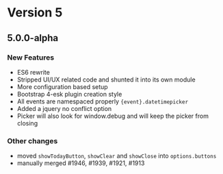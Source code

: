 # Version 5

## 5.0.0-alpha

### New Features

* ES6 rewrite
* Stripped UI/UX related code and shunted it into its own module
* More configuration based setup
* Bootstrap 4-esk plugin creation style
* All events are namespaced properly `{event}.datetimepicker`
* Added a jquery no conflict option
* Picker will also look for window.debug and will keep the picker from closing

### Other changes

* moved `showTodayButton`, `showClear` and `showClose` into `options.buttons`
* manually merged #1946, #1939, #1921, #1913